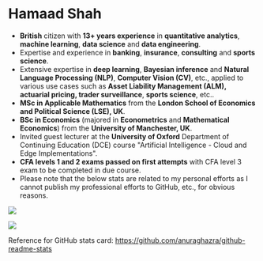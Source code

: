 # Hamaad Shah

- **British** citizen with **13+ years experience** in **quantitative analytics**, **machine learning**, **data science** and **data engineering**.
- Expertise and experience in **banking**, **insurance**, **consulting** and **sports science**.
- Extensive expertise in **deep learning**, **Bayesian inference** and **Natural Language Processing (NLP)**, **Computer Vision (CV)**, etc., applied to various use cases such as **Asset Liability Management (ALM), actuarial pricing, trader surveillance**, **sports science**, etc..
- **MSc in Applicable Mathematics** from the **London School of Economics and Political Science (LSE), UK**.
- **BSc in Economics** (majored in **Econometrics** and **Mathematical Economics**) from the **University of Manchester, UK**. 
- Invited guest lecturer at the **University of Oxford** Department of Continuing Education (DCE) course "Artificial Intelligence - Cloud and Edge Implementations".
- **CFA levels 1 and 2 exams passed on first attempts** with CFA level 3 exam to be completed in due course.
- Please note that the below stats are related to my personal efforts as I cannot publish my professional efforts to GitHub, etc., for obvious reasons.

![](https://github-readme-stats.vercel.app/api?username=hamaadshah&show_icons=true&include_all_commits=true&hide=prs,issues,contribs&count_private=true&theme=synthwave)

![](https://github-readme-stats.vercel.app/api/top-langs/?username=hamaadshah&theme=synthwave&hide=jupyter%20notebook)

Reference for GitHub stats card: https://github.com/anuraghazra/github-readme-stats
